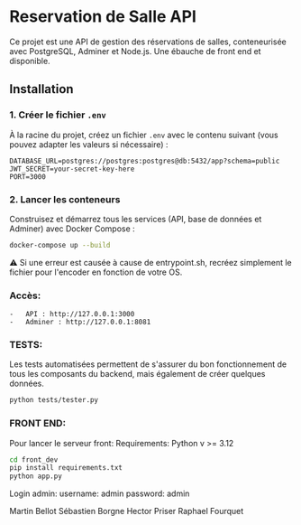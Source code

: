 # Reservation de Salle API

Ce projet est une API de gestion des réservations de salles, conteneurisée avec PostgreSQL, Adminer et Node.js.
Une ébauche de front end et disponible.

## Installation

### 1. Créer le fichier `.env`

À la racine du projet, créez un fichier `.env` avec le contenu suivant (vous pouvez adapter les valeurs si nécessaire) :

```env
DATABASE_URL=postgres://postgres:postgres@db:5432/app?schema=public
JWT_SECRET=your-secret-key-here
PORT=3000
```

### 2. Lancer les conteneurs

Construisez et démarrez tous les services (API, base de données et Adminer) avec Docker Compose :

```bash
docker-compose up --build
```
⚠️ Si une erreur est causée à cause de entrypoint.sh, recréez simplement le fichier pour l'encoder en fonction de votre OS.

### Accès:
	-	API : http://127.0.0.1:3000
	-	Adminer : http://127.0.0.1:8081


### TESTS:
Les tests automatisées permettent de s'assurer du bon fonctionnement de tous les composants du backend, mais également de créer quelques données.
```bash
python tests/tester.py
```

### FRONT END:

Pour lancer le serveur front:
Requirements: Python v >= 3.12

```bash
cd front_dev
pip install requirements.txt
python app.py
```

Login admin: 
username: admin	
password: admin


Martin Bellot
Sébastien Borgne
Hector Priser
Raphael Fourquet